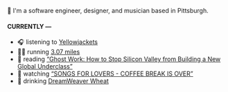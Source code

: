 👋 I'm a software engineer, designer, and musician based in Pittsburgh.

#### CURRENTLY —

* 🎧 listening to [Yellowjackets](https://www.last.fm/music/Yellowjackets/_/A+Single+Step)
* 🏃‍♂️ running [3.07 miles](https://www.strava.com/activities/3962902090)
* 📘 reading [“Ghost Work: How to Stop Silicon Valley from Building a New Global Underclass”](https://www.goodreads.com/book/show/41963432-ghost-work)
* 🍿 watching [“SONGS FOR LOVERS - COFFEE BREAK IS OVER”](https://youtu.be/aYYFmp9NBTk)
* 🍺 drinking [DreamWeaver Wheat](https://untappd.com/user/namoscato/checkin/927891203)
